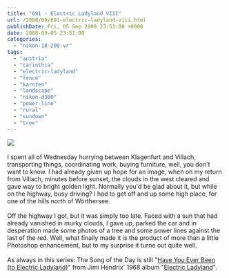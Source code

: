 ```yaml
---
title: "691 - Electric Ladyland VIII"
url: /2008/09/691-electric-ladyland-viii.html
publishDate: Fri, 05 Sep 2008 23:51:00 +0000
date: 2008-09-05 23:51:00
categories: 
  - "nikon-18-200-vr"
tags: 
  - "austria"
  - "carinthia"
  - "electric-ladyland"
  - "fence"
  - "karnten"
  - "landscape"
  - "nikon-d300"
  - "power-line"
  - "rural"
  - "sundown"
  - "tree"
---
```

<a href="https://d25zfm9zpd7gm5.cloudfront.net/1200x1200/2008/20080903_191743_ps.jpg" target="_blank"><img src="https://d25zfm9zpd7gm5.cloudfront.net/0600x0600/2008/20080903_191743_ps.jpg"/></a><br/><br/>I spent all of Wednesday hurrying between Klagenfurt and Villach, transporting things, coordinating work, buying furniture, well, you don't want to know. I had already given up hope for an image, when on my return from Villach, minutes before sunset, the clouds in the west cleared and gave way to bright golden light. Normally you'd be glad about it, but while on the highway, busy driving? I had to get off and up some high place, for one of the hills north of Wörthersee.<br/><br/>Off the highway I got, but it was simply too late. Faced with a sun that had already vanished in murky clouds, I gave up, parked the car and in desperation made some photos of a tree and some power lines against the last of the red. Well, what finally made it is the product of more than a little Photoshop enhancement, but to my surprise it turne out quite well.<br/><br/>As always in this series: The Song of the Day is still "<a href="http://www.lyricstime.com/jimi-hendrix-have-you-ever-been-to-electric-ladyland-lyrics.html" target="_blank">Have You Ever Been (to Electric Ladyland)</a>" from Jimi Hendrix' 1968 album "<a href="http://www.amazon.com/Electric-Ladyland-Jimi-Hendrix-Experience/dp/B000002P5U" target="_blank">Electric Ladyland</a>".
